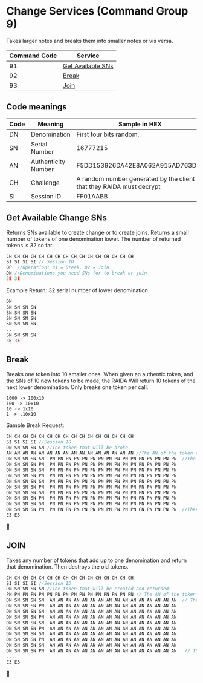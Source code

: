 # Change Services (Command Group 9)
Takes larger notes and breaks them into smaller notes or vis versa. 

Command Code | Service 
--- | --- 
91 | [Get Available SNs](#get-available-change-sns)
92 | [Break](#break)
93 | [Join](#join)

## Code meanings
Code | Meaning | Sample in HEX
---|---|---
DN | Denomination | First four bits random. 
SN | Serial Number | 16777215
AN | Authenticity Number | F5DD153926DA42E8A062A915AD763DF0
CH | Challenge | A random number generated by the client that they RAIDA must decrypt 
SI | Session ID | FF01AABB

## Get Available Change SNs
Returns SNs available to create change or to create joins.  Returns a small number of tokens of one denomination lower. The number of returned tokens is 32 so far.

```c
CH CH CH CH CH CH CH CH CH CH CH CH CH CH CH CH
SI SI SI SI // Session ID
OP  //Operation: 01 = Break, 02 = Join
DN //Denominations you need SNs for to break or join
3E 3E
```



Example Return: 32 serial number of lower denomination.
```c
DN
SN SN SN SN 
SN SN SN SN
SN SN SN SN 
SN SN SN SN
...
SN SN SN SN
3E 3E 
```

## Break
Breaks one token into 10 smaller ones. 
When given an authentic token, and the SNs of 10 new tokens to be made, the RAIDA Will return 10 tokens of the next lower denomination. 
Only breaks one token per call. 
```
1000 -> 100x10
100 -> 10x10
10 -> 1x10
1 -> .10x10
```
Sample Break Request:

```C
CH CH CH CH CH CH CH CH CH CH CH CH CH CH CH CH
SI SI SI SI //Session ID
DN SN SN SN SN //The token that will be broke.
AN AN AN AN AN AN AN AN AN AN AN AN AN AN AN AN //The AN of the token to be broke. 
DN SN SN SN SN  PN PN PN PN PN PN PN PN PN PN PN PN PN PN PN PN  //The tokens to be returned and their new ANs
DN SN SN SN PN  PN PN PN PN PN PN PN PN PN PN PN PN PN PN PN PN
DN SN SN SN SN  PN PN PN PN PN PN PN PN PN PN PN PN PN PN PN PN
DN SN SN SN PN  PN PN PN PN PN PN PN PN PN PN PN PN PN PN PN PN
DN SN SN SN SN  PN PN PN PN PN PN PN PN PN PN PN PN PN PN PN PN
DN SN SN SN PN  PN PN PN PN PN PN PN PN PN PN PN PN PN PN PN PN
DN SN SN SN SN  PN PN PN PN PN PN PN PN PN PN PN PN PN PN PN PN
DN SN SN SN PN  PN PN PN PN PN PN PN PN PN PN PN PN PN PN PN PN
DN SN SN SN SN  PN PN PN PN PN PN PN PN PN PN PN PN PN PN PN PN
DN SN SN SN PN  PN PN PN PN PN PN PN PN PN PN PN PN PN PN PN PN  //There's always 10 tokens returned. 
E3 E3
```
🔴

## JOIN
Takes any number of tokens that add up to one denomination and return that denomination. Then destroys the old tokens. 
```cpp
CH CH CH CH CH CH CH CH CH CH CH CH CH CH CH CH
SI SI SI SI //Session ID
DN SN SN SN SN //The token that will be created and returned.
PN PN PN PN PN PN PN PN PN PN PN PN PN PN PN PN // The AN of the token to be returned
DN SN SN SN SN  AN AN AN AN AN AN AN AN AN AN AN AN AN AN AN AN  // The tokens joined and destroyed
DN SN SN SN PN  AN AN AN AN AN AN AN AN AN AN AN AN AN AN AN AN 
DN SN SN SN SN  AN AN AN AN AN AN AN AN AN AN AN AN AN AN AN AN 
DN SN SN SN PN  AN AN AN AN AN AN AN AN AN AN AN AN AN AN AN AN 
DN SN SN SN SN  AN AN AN AN AN AN AN AN AN AN AN AN AN AN AN AN 
DN SN SN SN PN  AN AN AN AN AN AN AN AN AN AN AN AN AN AN AN AN 
DN SN SN SN SN  AN AN AN AN AN AN AN AN AN AN AN AN AN AN AN AN 
DN SN SN SN PN  AN AN AN AN AN AN AN AN AN AN AN AN AN AN AN AN 
DN SN SN SN SN  AN AN AN AN AN AN AN AN AN AN AN AN AN AN AN AN 
DN SN SN SN PN  AN AN AN AN AN AN AN AN AN AN AN AN AN AN AN AN   // There will be a variable amount of tokens. 
....
E3 E3
```
🔴


